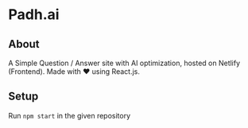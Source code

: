 # Padh.ai

## About
A Simple Question / Answer site with AI optimization, hosted on Netlify (Frontend). Made with ❤ using React.js.

## Setup
Run ``` npm start ``` in the given repository

<!-- ## Site Link

>[Padh.ai](https://padhai.netlify.app) -->